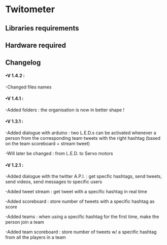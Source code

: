 # Twitometer

## Libraries requirements

## Hardware required

## Changelog
#### •V 1.4.2 : 
-Changed files names
#### •V 1.4.1 :
-Added folders : the organisation is now in better shape !
#### •V 1.3.1 :
-Added dialogue with arduino : two L.E.D.s can be activated whenever a person from the corresponding team tweets with the right hashtag (based on the team scoreboard + stream tweet)

-Will later be changed : from L.E.D. to Servo motors
#### •V 1.2.1 :
-Added dialogue with the twitter A.P.I. : get specfic hashtags, send tweets, send videos, send messages to specific users

-Added tweet stream : get tweet with a specific hashtag in real time

-Added scoreboard : store number of tweets with a specific hashtag as score

-Added teams : when using a specific hashtag for the first time, make the person join a team

-Added team scoreboard : store number of tweets w/ a specific hashtag from all the players in a team
